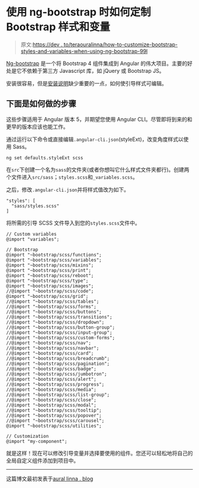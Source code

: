 # 使用 ng-bootstrap 时如何定制 Bootstrap 样式和变量

> 原文:[https://dev . to/teraouralinna/how-to-customize-bootstrap-styles-and-variables-when-using-ng-bootstrap-99l](https://dev.to/teroauralinna/how-to-customize-bootstrap-styles-and-variables-when-using-ng-bootstrap-99l)

[Ng-bootstrap](https://ng-bootstrap.github.io) 是一个将 Bootstrap 4 组件集成到 Angular 的伟大项目。主要的好处是它不依赖于第三方 Javascript 库，如 jQuery 或 Bootstrap JS。

安装很容易，但是[安装说明](https://ng-bootstrap.github.io/#/getting-started)缺少重要的一点，如何使引导样式可编辑。

## 下面是如何做的步骤

这些步骤适用于 Angular 版本 5，并期望您使用 Angular CLI。尽管即将到来的和更早的版本应该也能工作。

通过运行以下命令或直接编辑`.angular-cli.json`(styleExt)，改变角度样式以使用 Sass。

```
ng set defaults.styleExt scss 
```

在`src`下创建一个名为`sass`的文件夹(或者你想叫它什么样式文件夹都行)。创建两个文件进入`src/sass`；`styles.scss`和`_variables.scss`。

之后，修改`.angular-cli.json`并将样式值改为如下。

```
"styles": [
  "sass/styles.scss"
] 
```

将所需的引导 SCSS 文件导入到您的`styles.scss`文件中。

```
// Custom variables
@import "variables";

// Bootstrap
@import "~bootstrap/scss/functions";
@import "~bootstrap/scss/variables";
@import "~bootstrap/scss/mixins";
@import "~bootstrap/scss/print";
@import "~bootstrap/scss/reboot";
@import "~bootstrap/scss/type";
@import "~bootstrap/scss/images";
//@import "~bootstrap/scss/code";
@import "~bootstrap/scss/grid";
//@import "~bootstrap/scss/tables";
//@import "~bootstrap/scss/forms";
//@import "~bootstrap/scss/buttons";
//@import "~bootstrap/scss/transitions";
//@import "~bootstrap/scss/dropdown";
//@import "~bootstrap/scss/button-group";
//@import "~bootstrap/scss/input-group";
//@import "~bootstrap/scss/custom-forms";
//@import "~bootstrap/scss/nav";
//@import "~bootstrap/scss/navbar";
//@import "~bootstrap/scss/card";
//@import "~bootstrap/scss/breadcrumb";
//@import "~bootstrap/scss/pagination";
//@import "~bootstrap/scss/badge";
//@import "~bootstrap/scss/jumbotron";
//@import "~bootstrap/scss/alert";
//@import "~bootstrap/scss/progress";
//@import "~bootstrap/scss/media";
//@import "~bootstrap/scss/list-group";
//@import "~bootstrap/scss/close";
//@import "~bootstrap/scss/modal";
//@import "~bootstrap/scss/tooltip";
//@import "~bootstrap/scss/popover";
//@import "~bootstrap/scss/carousel";
@import "~bootstrap/scss/utilities";

// Customization
@import "my-component"; 
```

就是这样！现在可以修改引导变量并选择要使用的组件。您还可以轻松地将自己的全局自定义组件添加到项目中。

* * *

这篇博文最初发表于[aural linna . blog](https://auralinna.blog/post/2017/how-to-customize-bootstrap-styles-and-variables-when-using-ng-bootstrap)